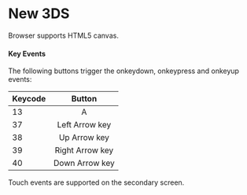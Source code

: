 # New 3DS

Browser supports HTML5 canvas.

#### Key Events
The following buttons trigger the onkeydown, onkeypress and onkeyup events:

| Keycode        | Button|
| ------------- |:-------------:|
| 13 | A |
| 37 | Left Arrow key |
| 38 | Up Arrow key |
| 39 | Right Arrow key |
| 40 | Down Arrow key |

Touch events are supported on the secondary screen.
